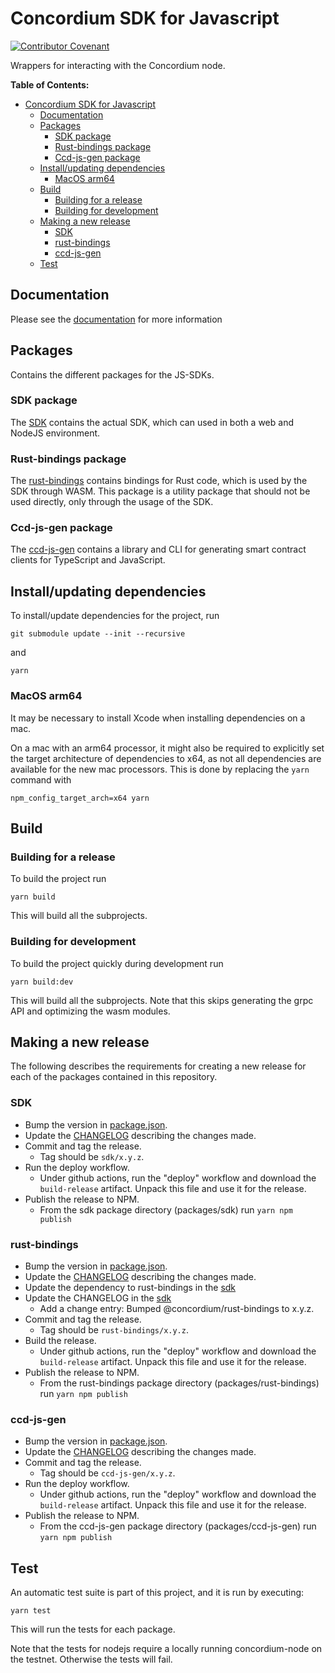 # Concordium SDK for Javascript

[![Contributor Covenant](https://img.shields.io/badge/Contributor%20Covenant-2.0-4baaaa.svg)](https://github.com/Concordium/.github/blob/main/.github/CODE_OF_CONDUCT.md)

Wrappers for interacting with the Concordium node.

**Table of Contents:**

<!--toc:start-->
- [Concordium SDK for Javascript](#concordium-sdk-for-javascript)
  - [Documentation](#documentation)
  - [Packages](#packages)
    - [SDK package](#sdk-package)
    - [Rust-bindings package](#rust-bindings-package)
    - [Ccd-js-gen package](#ccd-js-gen-package)
  - [Install/updating dependencies](#installupdating-dependencies)
    - [MacOS arm64](#macos-arm64)
  - [Build](#build)
    - [Building for a release](#building-for-a-release)
    - [Building for development](#building-for-development)
  - [Making a new release](#making-a-new-release)
    - [SDK](#sdk)
    - [rust-bindings](#rust-bindings)
    - [ccd-js-gen](#ccd-js-gen)
  - [Test](#test)
<!--toc:end-->

## Documentation

Please see the
[documentation](https://developer.concordium.software/concordium-node-sdk-js/index.html)
for more information

## Packages

Contains the different packages for the JS-SDKs.

### SDK package

The [SDK](./packages/sdk) contains the actual SDK, which can used in
both a web and NodeJS environment.

### Rust-bindings package

The [rust-bindings](./packages/rust-bindings) contains bindings for Rust code,
which is used by the SDK through WASM. This package is a utility package that
should not be used directly, only through the usage of the SDK.

### Ccd-js-gen package

The [ccd-js-gen](./packages/ccd-js-gen) contains a library and CLI for
generating smart contract clients for TypeScript and JavaScript.

## Install/updating dependencies

To install/update dependencies for the project, run

```shell
git submodule update --init --recursive
```

and

```shell
yarn
```

### MacOS arm64

It may be necessary to install Xcode when installing dependencies on a mac.

On a mac with an arm64 processor, it might also be required to explicitly set the target
architecture of dependencies to x64, as not all dependencies are available for the new mac
processors. This is done by replacing the `yarn` command with

```shell
npm_config_target_arch=x64 yarn
```

## Build

### Building for a release

To build the project run

```shell
yarn build
```

This will build all the subprojects.

### Building for development

To build the project quickly during development run

```shell
yarn build:dev
```

This will build all the subprojects.
Note that this skips generating the grpc API and optimizing the wasm modules.

## Making a new release

The following describes the requirements for creating  a new release for
each of the packages contained in this repository.

### SDK

- Bump the version in [package.json](./packages/sdk/package.json).
- Update the [CHANGELOG](./packages/sdk/CHANGELOG.md) describing the
  changes made.
- Commit and tag the release.
  - Tag should be `sdk/x.y.z`.
- Run the deploy workflow.
  - Under github actions, run the "deploy" workflow and download the
    `build-release` artifact. Unpack this file and use it for the release.
- Publish the release to NPM.
  - From the sdk package directory (packages/sdk) run `yarn npm publish`

### rust-bindings

- Bump the version in [package.json](./packages/rust-bindings/package.json).
- Update the [CHANGELOG](./packages/rust-bindings/CHANGELOG.md) describing
  the changes made.
- Update the dependency to rust-bindings in the [sdk](./packages/sdk/package.json)
- Update the CHANGELOG in the [sdk](./packages/sdk/CHANGELOG.md)
  - Add a change entry: Bumped @concordium/rust-bindings to x.y.z.
- Commit and tag the release.
  - Tag should be `rust-bindings/x.y.z`.
- Build the release.
  - Under github actions, run the "deploy" workflow and download the
    `build-release` artifact. Unpack this file and use it for the release.
- Publish the release to NPM.
  - From the rust-bindings package directory (packages/rust-bindings) run
    `yarn npm publish`

### ccd-js-gen

- Bump the version in [package.json](./packages/ccd-js-gen/package.json).
- Update the [CHANGELOG](./packages/ccd-js-gen/CHANGELOG.md) describing
  the changes made.
- Commit and tag the release.
  - Tag should be `ccd-js-gen/x.y.z`.
- Run the deploy workflow.
  - Under github actions, run the "deploy" workflow and download the
    `build-release` artifact. Unpack this file and use it for the release.
- Publish the release to NPM.
  - From the ccd-js-gen package directory (packages/ccd-js-gen) run `yarn npm publish`

## Test

An automatic test suite is part of this project, and it is run by executing:

```shell
yarn test
```

This will run the tests for each package.

Note that the tests for nodejs require a locally running concordium-node on
the testnet. Otherwise the tests will fail.
